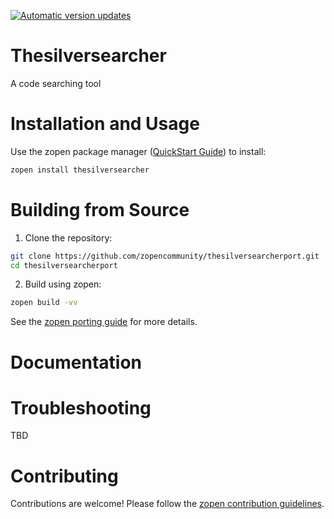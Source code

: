 [![Automatic version updates](https://github.com/ZOSOpenTools/thesilversearcherport/actions/workflows/bump.yml/badge.svg)](https://github.com/ZOSOpenTools/thesilversearcherport/actions/workflows/bump.yml)

# Thesilversearcher

A code searching tool

# Installation and Usage

Use the zopen package manager ([QuickStart Guide](https://zopen.community/#/Guides/QuickStart)) to install:
```bash
zopen install thesilversearcher
```

# Building from Source

1. Clone the repository:
```bash
git clone https://github.com/zopencommunity/thesilversearcherport.git
cd thesilversearcherport
```
2. Build using zopen:
```bash
zopen build -vv
```

See the [zopen porting guide](https://zopen.community/#/Guides/Porting) for more details.

# Documentation


# Troubleshooting
TBD

# Contributing
Contributions are welcome! Please follow the [zopen contribution guidelines](https://github.com/zopencommunity/meta/blob/main/CONTRIBUTING.md).
